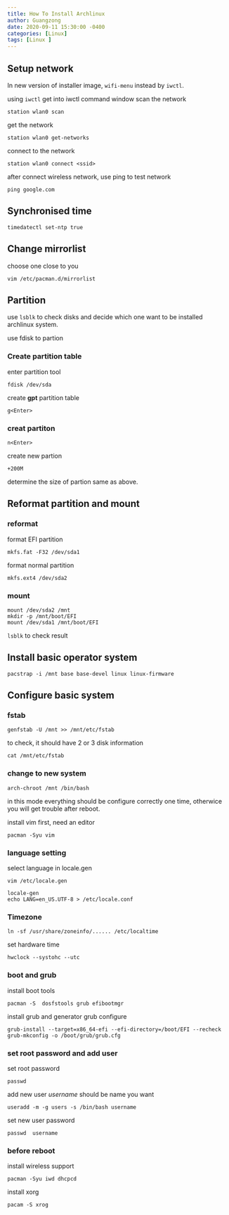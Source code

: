 ```yaml
---
title: How To Install Archlinux
author: Guangzong
date: 2020-09-11 15:30:00 -0400
categories: [Linux]
tags: [Linux ]
---
```


## Setup network

In new version of installer image, `wifi-menu` instead by `iwctl`.

using `iwctl` get into iwctl command window
scan the network
```
station wlan0 scan
```
get the network 
```
station wlan0 get-networks
```
connect to the network
```
station wlan0 connect <ssid>
```

after connect wireless network, use ping to test network
```
ping google.com
```




## Synchronised time

``` 
timedatectl set-ntp true
```

## Change mirrorlist 

choose one close to you
```
vim /etc/pacman.d/mirrorlist
```

## Partition

use `lsblk` to check disks and decide which one want to be installed archlinux system.

use fdisk to partion

### Create partition table

enter partition tool
```
fdisk /dev/sda
```

create **gpt** partition table
```
g<Enter>
```

### creat partiton

```
n<Enter>
```
create new partion
```
+200M
```
determine the size of partion
same as above.

## Reformat partition and mount

### reformat
format EFI partition
```
mkfs.fat -F32 /dev/sda1 
```

format normal partition
```
mkfs.ext4 /dev/sda2
```

### mount

```
mount /dev/sda2 /mnt
mkdir -p /mnt/boot/EFI
mount /dev/sda1 /mnt/boot/EFI
```

`lsblk` to check result

## Install basic operator system

```
pacstrap -i /mnt base base-devel linux linux-firmware
```

## Configure basic system

### fstab

```
genfstab -U /mnt >> /mnt/etc/fstab
```
to check, it should have 2 or 3 disk information
```
cat /mnt/etc/fstab
```

### change to new system

```
arch-chroot /mnt /bin/bash
```
in this mode everything should be configure correctly one time, otherwice you will get trouble after reboot.

install vim first, need an editor
``` 
pacman -Syu vim
```

### language setting

select language in locale.gen
```
vim /etc/locale.gen
```

```
locale-gen
echo LANG=en_US.UTF-8 > /etc/locale.conf
```

### Timezone

```
ln -sf /usr/share/zoneinfo/...... /etc/localtime
```
set hardware time
```
hwclock --systohc --utc
```

### boot and grub

install boot tools 
```
pacman -S  dosfstools grub efibootmgr
```

install grub and generator grub configure
```
grub-install --target=x86_64-efi --efi-directory=/boot/EFI --recheck
grub-mkconfig -o /boot/grub/grub.cfg
```

### set root password and add user

set root password
```
passwd
```
add new user *username* should be name you want
```
useradd -m -g users -s /bin/bash username
```
set new user password 
```
passwd  username
```

### before reboot

install wireless support 
```
pacman -Syu iwd dhcpcd
```

install xorg
```
pacam -S xrog
```
